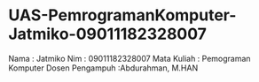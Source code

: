 # UAS-PemrogramanKomputer-Jatmiko-09011182328007
Nama            : Jatmiko
Nim             : 09011182328007
Mata Kuliah     : Pemograman Komputer
Dosen Pengampuh :Abdurahman, M.HAN
